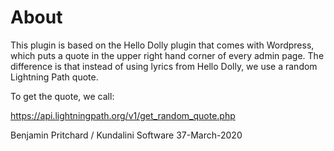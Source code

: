 # About

This plugin is based on the Hello Dolly plugin that comes with Wordpress, which puts a quote in the upper right hand corner of every admin page. The difference is that instead of using lyrics from Hello Dolly, we use a random Lightning Path quote. 

To get the quote, we call:

https://api.lightningpath.org/v1/get_random_quote.php

Benjamin Pritchard / Kundalini Software
37-March-2020


